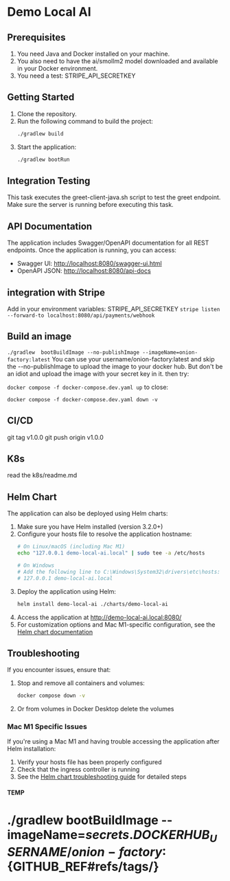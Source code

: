 # Demo Local AI

## Prerequisites
1. You need Java and Docker installed on your machine.
2. You also need to have the ai/smollm2 model downloaded and available in your Docker environment.
3. You need a test: STRIPE_API_SECRETKEY

## Getting Started
1. Clone the repository.
2. Run the following command to build the project:
   ```bash
   ./gradlew build
   ```
3. Start the application:
   ```bash
   ./gradlew bootRun
   ```

## Integration Testing


This task executes the greet-client-java.sh script to test the greet endpoint. Make sure the server is running before executing this task.


## API Documentation

The application includes Swagger/OpenAPI documentation for all REST endpoints. Once the application is running, you can access:

- Swagger UI: [http://localhost:8080/swagger-ui.html](http://localhost:8080/swagger-ui.html)
- OpenAPI JSON: [http://localhost:8080/api-docs](http://localhost:8080/api-docs)



## integration with Stripe
Add in your environment variables:
STRIPE_API_SECRETKEY
`stripe listen --forward-to localhost:8080/api/payments/webhook`

## Build an image
`./gradlew  bootBuildImage --no-publishImage --imageName=onion-factory:latest`
You can use your username/onion-factory:latest and skip the --no-publishImage to upload the image to your docker hub.
But don't be an idiot and upload the image with your secret key in it.
then try: 

`docker compose -f docker-compose.dev.yaml up`
to close:

`docker compose -f docker-compose.dev.yaml down -v`

## CI/CD
git tag v1.0.0
git push origin v1.0.0

## K8s
read the k8s/readme.md

## Helm Chart

The application can also be deployed using Helm charts:

1. Make sure you have Helm installed (version 3.2.0+)
2. Configure your hosts file to resolve the application hostname:
   ```bash
   # On Linux/macOS (including Mac M1)
   echo "127.0.0.1 demo-local-ai.local" | sudo tee -a /etc/hosts
   
   # On Windows
   # Add the following line to C:\Windows\System32\drivers\etc\hosts:
   # 127.0.0.1 demo-local-ai.local
   ```
3. Deploy the application using Helm:
   ```bash
   helm install demo-local-ai ./charts/demo-local-ai
   ```
4. Access the application at http://demo-local-ai.local:8080/
5. For customization options and Mac M1-specific configuration, see the [Helm chart documentation](./charts/demo-local-ai/README.md)

## Troubleshooting
If you encounter issues, ensure that:
1. Stop and remove all containers and volumes:
   ```bash
   docker compose down -v
   ```
2. Or from volumes in Docker Desktop delete the volumes

### Mac M1 Specific Issues
If you're using a Mac M1 and having trouble accessing the application after Helm installation:
1. Verify your hosts file has been properly configured
2. Check that the ingress controller is running
3. See the [Helm chart troubleshooting guide](./charts/demo-local-ai/README.md#mac-m1-specific-issues) for detailed steps


#### TEMP
#          ./gradlew bootBuildImage --imageName=${{ secrets.DOCKERHUB_USERNAME }}/onion-factory:${GITHUB_REF#refs/tags/}
